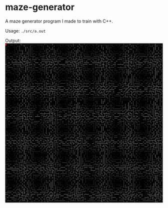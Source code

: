 # maze-generator
A maze generator program I made to train with C++.

Usage: ```./src/a.out```

Output:
![Screenshot](./images/maze.png)
